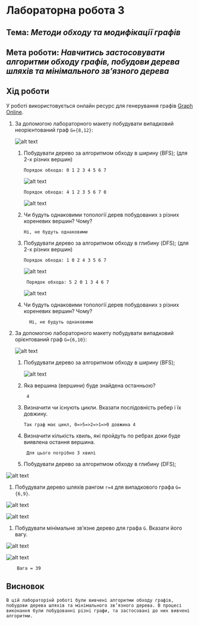 # Лабораторна робота 3
## Тема: _Методи обходу та модифікації графів_
## Мета роботи: _Навчитись застосовувати алгоритми обходу графів, побудови дерева шляхів та мінімального зв’язного дерева_

## Хід роботи
У роботі використовується онлайн ресурс для генерування графів [Graph Online](https://graphonline.ru/).
1. За допомогою лабораторного макету побудувати випадковий неорієнтований граф `G={8,12}`:
    
    ![alt text](https://github.com/DanyloBarabash/Barabash_lab_totk_2021/blob/main/lab3/Graf1.png "Граф")

    
    1. Побудувати дерево за алгоритмом обходу в ширину (BFS); (для 2-х різних вершин)
          
           Порядок обхода: 0 1 2 3 4 5 6 7
           
          ![alt text](https://github.com/DanyloBarabash/Barabash_lab_totk_2021/blob/main/lab3/Tree1.png "Дерево1")
          
           
           Порядок обхода: 4 1 2 3 5 6 7 0
           
          ![alt text](https://github.com/DanyloBarabash/Barabash_lab_totk_2021/blob/main/lab3/Tree2.png "Дерево2")
           
    3. Чи будуть однаковими топології дерев побудованих з різних кореневих вершин? Чому?
    
           Ні, не будуть однаковими
          
    5. Побудувати дерево за алгоритмом обходу в глибину (DFS); (для 2-х різних вершин)

           Порядок обхода: 1 0 2 4 3 5 6 7
           
          ![alt text](https://github.com/DanyloBarabash/Barabash_lab_totk_2021/blob/main/lab3/DFS.png "DFS")
          
            Порядок обхода: 5 2 0 1 3 4 6 7
            
          ![alt text](https://github.com/DanyloBarabash/Barabash_lab_totk_2021/blob/main/lab3/DFS2.png "DFS2")
           
    7. Чи будуть однаковими топології дерев побудованих з різних кореневих вершин? Чому?
    
             Ні, не будуть однаковими

1. За допомогою лабораторного макету побудувати випадковий орієнтований граф `G={6,10}`:

     ![alt text](https://github.com/DanyloBarabash/Barabash_lab_totk_2021/blob/main/lab3/Graf2.png "Граф2")
 
    1. Побудувати дерево за алгоритмом обходу в ширину (BFS);

           
           
          ![alt text](https://github.com/DanyloBarabash/Barabash_lab_totk_2021/blob/main/lab3/BFS.png "BFS")
          
    3. Яка вершина (вершини) буде знайдена останньою?

            4 
            
    5. Визначити чи існують цикли. Вказати послідовність ребер і їх довжину.

           Так граф має цикл, 0=>5=>2=>1=>0 довжина 4
           
     
    7. Визначити кількість хвиль, які пройдуть по ребрах доки буде виявлена остання вершина.
    
            Для цього потрібно 3 хвилі
              
    9. Побудувати дерево за алгоритмом обходу в глибину (DFS);

![alt text](https://github.com/DanyloBarabash/Barabash_lab_totk_2021/blob/main/lab3/DFS3.png "DFS")



1. Побудувати дерево шляхів рангом `r=4` для випадкового графа `G={6,9}`.

![alt text](https://github.com/DanyloBarabash/Barabash_lab_totk_2021/blob/main/lab3/Graf6_9.png "Tree6_9")

![alt text](https://github.com/DanyloBarabash/Barabash_lab_totk_2021/blob/main/lab3/tree6_9.jpg "Tree9_6")


1. Побудувати мінімальне зв’язне дерево для графа `G`. Вказати його вагу.

![alt text](https://github.com/BobasB/lab_example/blob/master/lab_guidance/3_/images/graph.png "Знайти вагу графа")

![alt text](https://github.com/DanyloBarabash/Barabash_lab_totk_2021/blob/main/lab3/last.jpg)

        Вага = 39
       

## Висновок
    
    В цій лабораторінй роботі були вивчені алгоритми обходу графів, побудови дерева шляхів та мінімального зв’язного дерева. В процесі виконання були побудованні різні графи, та застосовані до них вивчені алгоритми.
